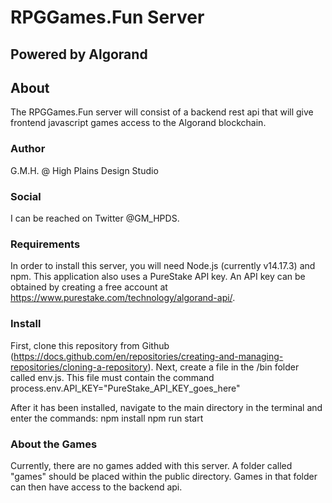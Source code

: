 # RPGGames.Fun Server
## Powered by Algorand

## About
The RPGGames.Fun server will consist of a backend rest api that will give frontend javascript games access to the Algorand blockchain.

### Author
G.M.H. @ High Plains Design Studio

### Social
I can be reached on Twitter @GM_HPDS.

### Requirements
In order to install this server, you will need Node.js (currently v14.17.3) and npm. 
This application also uses a PureStake API key. An API key can be obtained by creating a free account at https://www.purestake.com/technology/algorand-api/.

### Install
First, clone this repository from Github (https://docs.github.com/en/repositories/creating-and-managing-repositories/cloning-a-repository). Next, create a file in the /bin folder called env.js. This file must contain the command
process.env.API_KEY="PureStake_API_KEY_goes_here"

After it has been installed, navigate to the main directory in the terminal and enter the commands:
npm install
npm run start

### About the Games
Currently, there are no games added with this server. A folder called "games" should be placed within the public directory. Games in that folder can then have access to the backend api.